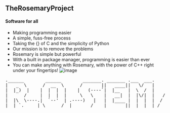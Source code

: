 ## TheRosemaryProject
#### Software for all
- Making programming easier
- A simple, fuss-free process
- Taking the {} of C and the simplicity of Python
- Our mission is to remove the problems
- Rosemary is simple but powerful
- With a built in package manager, programming is easier than ever
- You can make anything with Rosemary, with the power of C++ right under your fingertips!
![image](https://github.com/TheRosemaryProject/.github/blob/main/images/IMG_2700.JPG)
<pre>
.______        ______        _______. _______ .___  ___.      ___      .______     ____    ____ 
|   _  \      /  __  \      /       ||   ____||   \/   |     /   \     |   _  \    \   \  /   / 
|  |_)  |    |  |  |  |    |   (----`|  |__   |  \  /  |    /  ^  \    |  |_)  |    \   \/   /  
|      /     |  |  |  |     \   \    |   __|  |  |\/|  |   /  /_\  \   |      /      \_    _/   
|  |\  \----.|  `--'  | .----)   |   |  |____ |  |  |  |  /  _____  \  |  |\  \----.   |  |     
| _| `._____| \______/  |_______/    |_______||__|  |__| /__/     \__\ | _| `._____|   |__|     
</pre>

